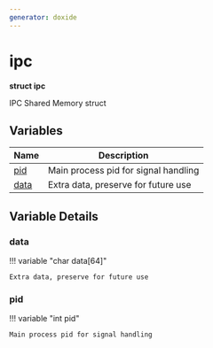 ```yaml
---
generator: doxide
---
```



# ipc

**struct ipc**

IPC Shared Memory struct


## Variables

| Name | Description |
| ---- | ----------- |
| [pid](#pid) | Main process pid for signal handling  |
| [data](#data) | Extra data, preserve for future use  |

## Variable Details

### data<a name="data"></a>

!!! variable "char data[64]"

    Extra data, preserve for future use
    

### pid<a name="pid"></a>

!!! variable "int pid"

    Main process pid for signal handling
    

